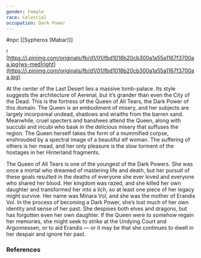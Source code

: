 ```yaml
---
gender: Female
race: Celestial
occupation: Dark Power
---
```

 #npc [[Sypheros (Mabar)]]

![https://i.pinimg.com/originals/fb/d1/01/fbd1018b20cb300a1a55a1167f3700aa.jpg|ws-med|right](https://i.pinimg.com/originals/fb/d1/01/fbd1018b20cb300a1a55a1167f3700aa.jpg)

At the center of the Last Desert lies a massive tomb-palace. Its style suggests the architecture of Aerenal, but it’s grander than even the City of the Dead. This is the fortress of the Queen of All Tears, the Dark Power of this domain. The Queen is an embodiment of misery, and her subjects are largely incorporeal undead, shadows and wraiths from the barren sand. Meanwhile, cruel specters and banshees attend the Queen, along with succubi and incubi who bask in the delicious misery that suffuses the region. The Queen herself takes the form of a mummified corpse, enshrouded by a spectral image of a beautiful elf woman. The suffering of others is her mead, and her only pleasure is the slow torment of the hostages in her Hinterland fragments.

The Queen of All Tears is one of the youngest of the Dark Powers. She was once a mortal who dreamed of mastering life and death, but her pursuit of these goals resulted in the deaths of everyone she ever loved and everyone who shared her blood. Her kingdom was razed, and she killed her own daughter and transformed her into a lich, so at least one piece of her legacy might survive. Her name was Minara Vol, and she was the mother of Erandis Vol. In the process of becoming a Dark Power, she’s lost much of her own identity and sense of her past. She despises both elves and dragons, but has forgotten even her own daughter. If the Queen were to somehow regain her memories, she might seek to strike at the Undying Court and Argonnessen, or to aid Erandis — or it may be that she continues to dwell in her despair and ignore her past.

### References
